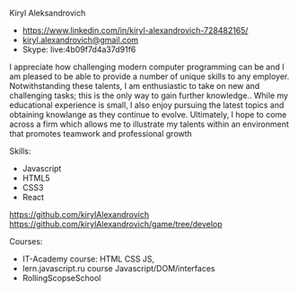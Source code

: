 Kiryl Aleksandrovich

- https://www.linkedin.com/in/kiryl-alexandrovich-728482165/
- kiryl.alexandrovich@gmail.com
- Skype: live:4b09f7d4a37d91f6

I appreciate how challenging modern computer programming can be and I am pleased to be able to provide a number of unique skills to any employer. Notwithstanding these talents, I am enthusiastic to take on new and challenging tasks; this is the only way to gain further knowledge.. While my educational experience is small, I also enjoy pursuing the latest topics and obtaining knowlange as they continue to evolve. Ultimately, I hope to come across a firm which allows me to illustrate my talents within an environment that promotes teamwork and professional growth

Skills: 
- Javascript 
- HTML5 
- CSS3
- React

https://github.com/kirylAlexandrovich
https://github.com/kirylAlexandrovich/game/tree/develop

Courses: 
- IT-Academy course: HTML CSS JS,
- lern.javascript.ru course Javascript/DOM/interfaces
- RollingScopseSchool 